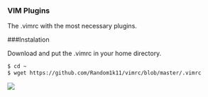 ### VIM Plugins

The .vimrc with the most necessary plugins.

###Instalation

Download and put the .vimrc in your home directory.

```sh
$ cd ~
$ wget https://github.com/Random1k11/vimrc/blob/master/.vimrc
```

![](https://secure.meetupstatic.com/photos/event/c/6/9/a/global_348650842.jpeg)
